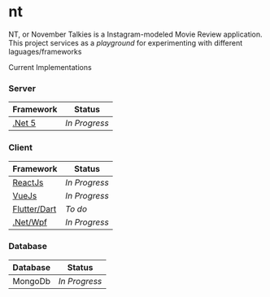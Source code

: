 # nt
NT, or November Talkies is a Instagram-modeled Movie Review application. This project services as a _playground_ for experimenting with different laguages/frameworks

Current Implementations

### Server ###
|  Framework     | Status |
| ----------- | ----------- |
| [.Net 5](https://github.com/anuviswan/nt/tree/master/nt.webapi/src) |  _In Progress_     |

### Client ###
|  Framework     | Status |
| ----------- | ----------- |
| [ReactJs](https://github.com/anuviswan/nt/tree/master/nt.webclient/reactjs)|  _In Progress_     |
| [VueJs](https://github.com/anuviswan/nt/tree/master/nt.webclient/vuejs/nt)|  _In Progress_     |
| [Flutter/Dart]()|  _To do_     |
| [.Net/Wpf](https://github.com/anuviswan/nt/tree/master/nt.desktop/wpf/nt.wpfclient)|  _In Progress_     |

### Database ###
|  Database     | Status |
| ----------- | ----------- |
| MongoDb |  _In Progress_     |

